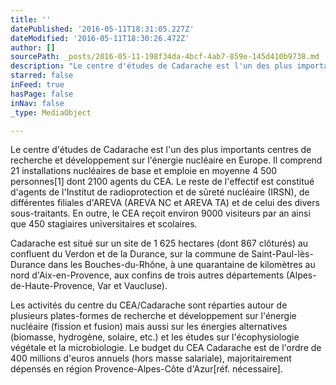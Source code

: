 ```yaml
---
title: ''
datePublished: '2016-05-11T18:31:05.227Z'
dateModified: '2016-05-11T18:30:26.472Z'
author: []
sourcePath: _posts/2016-05-11-198f34da-4bcf-4ab7-859e-145d410b9738.md
description: "Le centre d'études de Cadarache est l'un des plus importants centres de recherche et développement sur l'énergie nucléaire en Europe. Il comprend 21 installations nucléaires de base et emploie en moyenne 4 500 personnes[1] dont 2100 agents du CEA. Le reste de l'effectif est constitué d'agents de l'Institut de radioprotection et de sûreté nucléaire (IRSN), de différentes filiales d'AREVA (AREVA NC et AREVA TA) et de celui des divers sous-traitants. En outre, le CEA reçoit environ 9000 visiteurs par an ainsi que 450 stagiaires universitaires et scolaires."
starred: false
inFeed: true
hasPage: false
inNav: false
_type: MediaObject

---
```

Le centre d'études de Cadarache est l'un des plus importants centres de recherche et développement sur l'énergie nucléaire en Europe. Il comprend 21 installations nucléaires de base et emploie en moyenne 4 500 personnes\[1\] dont 2100 agents du CEA. Le reste de l'effectif est constitué d'agents de l'Institut de radioprotection et de sûreté nucléaire (IRSN), de différentes filiales d'AREVA (AREVA NC et AREVA TA) et de celui des divers sous-traitants. En outre, le CEA reçoit environ 9000 visiteurs par an ainsi que 450 stagiaires universitaires et scolaires.

Cadarache est situé sur un site de 1 625 hectares (dont 867 clôturés) au confluent du Verdon et de la Durance, sur la commune de Saint-Paul-lès-Durance dans les Bouches-du-Rhône, à une quarantaine de kilomètres au nord d'Aix-en-Provence, aux confins de trois autres départements (Alpes-de-Haute-Provence, Var et Vaucluse).

Les activités du centre du CEA/Cadarache sont réparties autour de plusieurs plates-formes de recherche et développement sur l'énergie nucléaire (fission et fusion) mais aussi sur les énergies alternatives (biomasse, hydrogène, solaire, etc.) et les études sur l'écophysiologie végétale et la microbiologie. Le budget du CEA Cadarache est de l'ordre de 400 millions d'euros annuels (hors masse salariale), majoritairement dépensés en région Provence-Alpes-Côte d'Azur\[réf. nécessaire\].